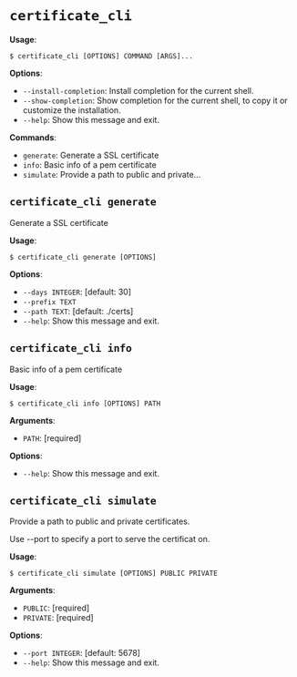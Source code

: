 # `certificate_cli`

**Usage**:

```console
$ certificate_cli [OPTIONS] COMMAND [ARGS]...
```

**Options**:

* `--install-completion`: Install completion for the current shell.
* `--show-completion`: Show completion for the current shell, to copy it or customize the installation.
* `--help`: Show this message and exit.

**Commands**:

* `generate`: Generate a SSL certificate
* `info`: Basic info of a pem certificate
* `simulate`: Provide a path to public and private...

## `certificate_cli generate`

Generate a SSL certificate

**Usage**:

```console
$ certificate_cli generate [OPTIONS]
```

**Options**:

* `--days INTEGER`: [default: 30]
* `--prefix TEXT`
* `--path TEXT`: [default: ./certs]
* `--help`: Show this message and exit.

## `certificate_cli info`

Basic info of a pem certificate

**Usage**:

```console
$ certificate_cli info [OPTIONS] PATH
```

**Arguments**:

* `PATH`: [required]

**Options**:

* `--help`: Show this message and exit.

## `certificate_cli simulate`

Provide a path to public and private certificates.

Use --port to specify a port to serve the certificat on.

**Usage**:

```console
$ certificate_cli simulate [OPTIONS] PUBLIC PRIVATE
```

**Arguments**:

* `PUBLIC`: [required]
* `PRIVATE`: [required]

**Options**:

* `--port INTEGER`: [default: 5678]
* `--help`: Show this message and exit.
